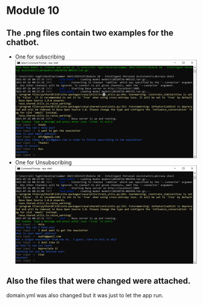 # Module 10
## The .png files contain two examples for the chatbot.

- One for subscribing
![ Subscribe](subscribe.png "example for subscription")
- One for Unsubscribing
![ Unsubscribe](unsubscribe.png "example for unsubscription")
## Also the files that were changed were attached.
domain.yml was also changed but it was just to let the app run.
